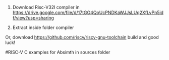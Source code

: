 1. Download Risc-V32I compiler in
https://drive.google.com/file/d/17tGO4QoUcPNDKaWJJsLUq2XfLvPn5idf/view?usp=sharing

2. Extract inside folder compiler

Or, download https://github.com/riscv/riscv-gnu-toolchain 
build and good luck!


#RISC-V C examples for Absimth in sources folder


